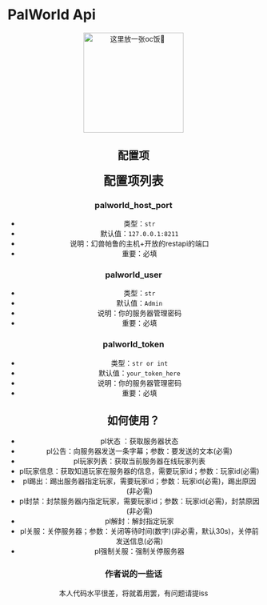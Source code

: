 <!-- markdownlint-disable MD033 MD036 MD041 -->
# PalWorld Api

<p align="center">
  <a href="https://huanxinbot.com/"><img src="https://raw.githubusercontent.com/huanxin996/nonebot_plugin_hx-yinying/main/.venv/hx_img.png" width="200" height="200" alt="这里放一张oc饭🤤"></a>
</p>

<div align="center">

## 配置项

<summary><b style="font-size: 1.5rem">配置项列表</b></summary>

### palworld_host_port

- 类型：`str`
- 默认值：`127.0.0.1:8211`
- 说明：幻兽帕鲁的主机+开放的restapi的端口
- 重要：必填

### palworld_user

- 类型：`str`
- 默认值：`Admin`
- 说明：你的服务器管理密码
- 重要：必填

### palworld_token

- 类型：`str or int`
- 默认值：`your_token_here`
- 说明：你的服务器管理密码
- 重要：必填

## 如何使用？

- pl状态 ：获取服务器状态
- pl公告：向服务器发送一条字幕；参数：要发送的文本(必需)
- pl玩家列表：获取当前服务器在线玩家列表
- pl玩家信息：获取知道玩家在服务器的信息，需要玩家id；参数：玩家id(必需)
- pl踢出：踢出服务器指定玩家，需要玩家id；参数：玩家id(必需)，踢出原因(非必需)
- pl封禁：封禁服务器内指定玩家，需要玩家id；参数：玩家id(必需)，封禁原因(非必需)
- pl解封：解封指定玩家
- pl关服：关停服务器；参数：关闭等待时间(数字)(非必需，默认30s)，关停前发送信息(必需)
- pl强制关服：强制关停服务器

### 作者说的一些话

本人代码水平很差，将就着用罢，有问题请提iss
